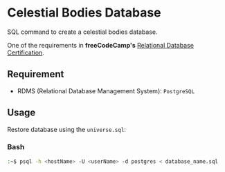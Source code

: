 # Celestial Bodies Database
SQL command to create a celestial bodies database.

One of the requirements in **freeCodeCamp's** [Relational Database Certification](https://www.freecodecamp.org/learn/relational-database/).

## Requirement
* RDMS (Relational Database Management System): `PostgreSQL` 


## Usage
Restore database using the `universe.sql`:

### Bash
```bash
:~$ psql -h <hostName> -U <userName> -d postgres < database_name.sql
```
